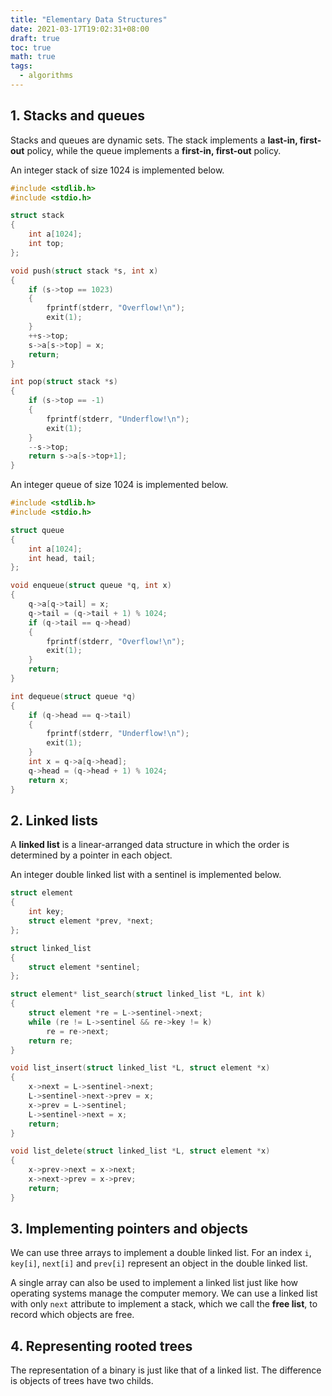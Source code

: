 ```yaml
---
title: "Elementary Data Structures"
date: 2021-03-17T19:02:31+08:00
draft: true
toc: true
math: true
tags:
  - algorithms
---
```


## 1. Stacks and queues

Stacks and queues are dynamic sets.
The stack implements a **last-in, first-out** policy,
while the queue implements a **first-in, first-out** policy.

An integer stack of size 1024 is implemented below.

```c
#include <stdlib.h>
#include <stdio.h>

struct stack
{
    int a[1024];
    int top;
};

void push(struct stack *s, int x)
{
    if (s->top == 1023)
    {
        fprintf(stderr, "Overflow!\n");
        exit(1);
    }
    ++s->top;
    s->a[s->top] = x;
    return;
}

int pop(struct stack *s)
{
    if (s->top == -1)
    {
        fprintf(stderr, "Underflow!\n");
        exit(1);
    }
    --s->top;
    return s->a[s->top+1];
}
```

An integer queue of size 1024 is implemented below.

```c
#include <stdlib.h>
#include <stdio.h>

struct queue
{
    int a[1024];
    int head, tail;
};

void enqueue(struct queue *q, int x)
{
    q->a[q->tail] = x;
    q->tail = (q->tail + 1) % 1024;
    if (q->tail == q->head)
    {
        fprintf(stderr, "Overflow!\n");
        exit(1);
    }
    return;
}

int dequeue(struct queue *q)
{
    if (q->head == q->tail)
    {
        fprintf(stderr, "Underflow!\n");
        exit(1);
    }
    int x = q->a[q->head];
    q->head = (q->head + 1) % 1024;
    return x;
}
```

## 2. Linked lists

A **linked list** is a linear-arranged data structure
in which the order is determined by a pointer in each object.

An integer double linked list with a sentinel is implemented below.

```c
struct element
{
    int key;
    struct element *prev, *next;
};

struct linked_list
{
    struct element *sentinel;
};

struct element* list_search(struct linked_list *L, int k)
{
    struct element *re = L->sentinel->next;
    while (re != L->sentinel && re->key != k)
        re = re->next;
    return re;
}

void list_insert(struct linked_list *L, struct element *x)
{
    x->next = L->sentinel->next;
    L->sentinel->next->prev = x;
    x->prev = L->sentinel;
    L->sentinel->next = x;
    return;
}

void list_delete(struct linked_list *L, struct element *x)
{
    x->prev->next = x->next;
    x->next->prev = x->prev;
    return;
}
```

## 3. Implementing pointers and objects

We can use three arrays to implement a double linked list.
For an index `i`, `key[i]`, `next[i]` and `prev[i]` represent an object
in the double linked list.

A single array can also be used to implement a linked list
just like how operating systems manage the computer memory.
We can use a linked list with only `next` attribute to implement a stack,
which we call the **free list**, to record which objects are free.

## 4. Representing rooted trees

The representation of a binary is just like that of a linked list.
The difference is objects of trees have two childs.
